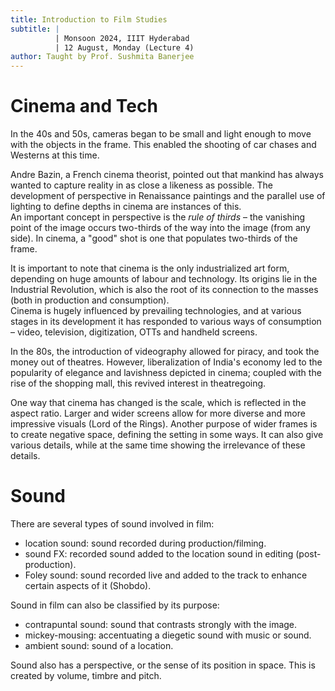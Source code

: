 ```yaml
---
title: Introduction to Film Studies
subtitle: |
          | Monsoon 2024, IIIT Hyderabad
          | 12 August, Monday (Lecture 4)
author: Taught by Prof. Sushmita Banerjee
---
```


# Cinema and Tech
In the 40s and 50s, cameras began to be small and light enough to move with the objects in the frame. This enabled the shooting of car chases and Westerns at this time.

Andre Bazin, a French cinema theorist, pointed out that mankind has always wanted to capture reality in as close a likeness as possible. The development of perspective in Renaissance paintings and the parallel use of lighting to define depths in cinema are instances of this.  
An important concept in perspective is the *rule of thirds* – the vanishing point of the image occurs two-thirds of the way into the image (from any side). In cinema, a "good" shot is one that populates two-thirds of the frame.

It is important to note that cinema is the only industrialized art form, depending on huge amounts of labour and technology. Its origins lie in the Industrial Revolution, which is also the root of its connection to the masses (both in production and consumption).  
Cinema is hugely influenced by prevailing technologies, and at various stages in its development it has responded to various ways of consumption – video, television, digitization, OTTs and handheld screens.

In the 80s, the introduction of videography allowed for piracy, and took the money out of theatres. However, liberalization of India's economy led to the popularity of elegance and lavishness depicted in cinema; coupled with the rise of the shopping mall, this revived interest in theatregoing.

One way that cinema has changed is the scale, which is reflected in the aspect ratio. Larger and wider screens allow for more diverse and more impressive visuals (Lord of the Rings). Another purpose of wider frames is to create negative space, defining the setting in some ways. It can also give various details, while at the same time showing the irrelevance of these details.

# Sound
There are several types of sound involved in film:

* location sound: sound recorded during production/filming.
* sound FX: recorded sound added to the location sound in editing (post-production).
* Foley sound: sound recorded live and added to the track to enhance certain aspects of it (Shobdo).

Sound in film can also be classified by its purpose:

* contrapuntal sound: sound that contrasts strongly with the image.
* mickey-mousing: accentuating a diegetic sound with music or sound.
* ambient sound: sound of a location.

Sound also has a perspective, or the sense of its position in space. This is created by volume, timbre and pitch.